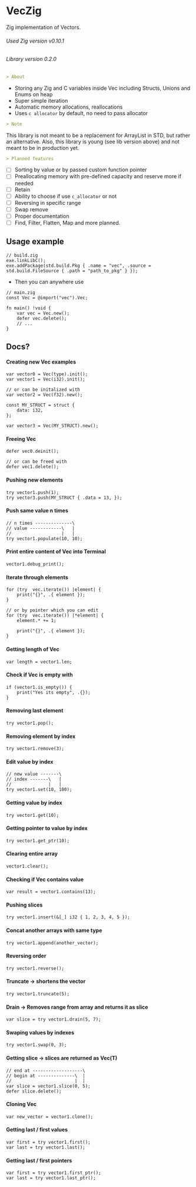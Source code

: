 # VecZig
Zig implementation of Vectors.
###### Used Zig version v0.10.1
###### Library version 0.2.0
```markdown
> About
```
 - Storing any Zig and C variables inside Vec including Structs, Unions and Enums on heap
 - Super simple iteration 
 - Automatic memory allocations, reallocations
 - Uses `c allocator` by default, no need to pass allocator
  ```markdown
> Note
```
This library is not meant to be a replacement for ArrayList in STD, but rather an alternative.
Also, this library is young (see lib version above) and not meant to be in production yet.
 ```markdown
> Planned features
```
- [ ] Sorting by value or by passed custom function pointer
- [ ] Preallocating memory with pre-defined capacity and reserve more if needed
- [ ] Retain
- [ ] Ability to choose if use `c_allocator` or not
- [ ] Reversing in specific range
- [ ] Swap remove
- [ ] Proper documentation
- [ ] Find, Filter, Flatten, Map and more planned.
## Usage example
```zig
// build.zig
exe.linkLibC();
exe.addPackage(std.build.Pkg { .name = "vec", .source = std.build.FileSource { .path = "path_to_pkg" } });
```
- Then you can anywhere use
```zig
// main.zig
const Vec = @import("vec").Vec;

fn main() !void {
	var vec = Vec.new();
	defer vec.delete();
	// ...
}
```
## Docs?

#### Creating new Vec examples

```zig
var vector0 = Vec(type).init();
var vector1 = Vec(i32).init();

// or can be initalized with
var vector2 = Vec(f32).new();

const MY_STRUCT = struct {
	data: i32,
};

var vector3 = Vec(MY_STRUCT).new();
```
#### Freeing Vec
```zig
defer vec0.deinit();

// or can be freed with
defer vec1.delete();
```
#### Pushing new elements
```zig
try vector1.push(1);
try vector3.push(MY_STRUCT { .data = 13, });
```
#### Push same value n times
```zig
// n times --------------\
// value ------------\   |
//                   |   |
try vector1.populate(10, 10);
```
#### Print entire content of Vec into Terminal
```zig
vector1.debug_print();
```
#### Iterate through elements
```zig
for (try  vec.iterate()) |element| {
	print("{}", .{ element });
}

// or by pointer which you can edit
for (try  vec.iterate()) |*element| {
	element.* += 1;
	
	print("{}", .{ element });
}
```
#### Getting length of Vec
```zig
var length = vector1.len;
```
#### Check if Vec is empty with
```zig
if (vector1.is_empty()) {
	print("Yes its empty", .{});
}
```
#### Removing last element
```zig
try vector1.pop();
```
#### Removing element by index
```zig
try vector1.remove(3);
```
#### Edit value by index
```zig
// new value -------\
// index -------\   |
//              |   |
try vector1.set(10, 100);
```
#### Getting value by index
```zig
try vector1.get(10);
```
#### Getting pointer to value by index
```zig
try vector1.get_ptr(10);
```
#### Clearing entire array
```zig
vector1.clear();
```
#### Checking if Vec contains value
```zig
var result = vector1.contains(13);
```
#### Pushing slices
```zig
try vector1.insert(&[_] i32 { 1, 2, 3, 4, 5 });
```
#### Concat another arrays with same type
```zig
try vector1.append(another_vector);
```
#### Reversing order 
```zig
try vector1.reverse();
```
#### Truncate -> shortens the vector
```zig
try vector1.truncate(5);
```
#### Drain -> Removes range from array and returns it as slice
```zig
var slice = try vector1.drain(5, 7);
```
#### Swaping values by indexes
```zig
try vector1.swap(0, 3);
```
#### Getting slice -> slices are returned as Vec(T)
```zig
// end at -------------------\
// begin at --------------\  |
//                        |  |
var slice = vector1.slice(0, 5);
defer slice.delete();
```
#### Cloning Vec
```zig
var new_vector = vector1.clone();
```
#### Getting last / first values
```zig
var first = try vector1.first();
var last = try vector1.last();
```
#### Getting last / first pointers
```zig
var first = try vector1.first_ptr();
var last = try vector1.last_ptr();
```



